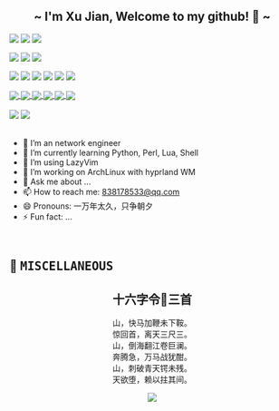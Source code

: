 <p align="center">
  <h2 align="center"> <b> ~ I'm Xu Jian, Welcome to my github! 👋 ~ </b> </h2>
</p>

[![](https://img.shields.io/badge/-Git-f05032?style=flat-square&labelColor=ffffff&logo=git&logoColor=f05032)](https://git-scm.com/)
[![](https://img.shields.io/badge/-LazyVim-57A143?style=flat-square&logo=Neovim&labelColor=ffffff&logoColor=57A143)](https://www.lazyvim.org/)
[![](https://img.shields.io/badge/-VsCode-007ACC?style=flat-square&logo=Visual%20Studio%20Code&labelColor=ffffff&logoColor=007ACC)](https://code.visualstudio.com/)

[![](https://img.shields.io/badge/-ArchLinux-1793D1?style=flat-square&logo=archlinux&logoColor=white)](https://www.archlinux.org/)
[![](https://img.shields.io/badge/-Windows-0078D6?style=flat-square&logo=windows&logoColor=ffffff)](https://www.microsoft.com/windows/windows-10)
[![](https://img.shields.io/badge/-Mate70RS-FF0000?style=flat-square&logo=huawei&logoColor=ffffff)](https://www.huawei.com/)

[![](https://img.shields.io/badge/-HTML5-E34F26?style=flat-square&logo=html5&logoColor=white)](https://html.spec.whatwg.org/)
[![](https://img.shields.io/badge/-CSS3-1572B6?style=flat-square&logo=css3&logoColor=white)](https://www.w3.org/Style/CSS/)
[![](https://img.shields.io/badge/-Lua-2C2D72?style=flat-square&logo=Lua&logoColor=white)](https://www.lua.org/)
[![](https://img.shields.io/badge/-Bash-4EAA25?style=flat-square&logo=gnubash&logoColor=white)](https://www.gnu.org/software/bash/bash.html)
[![](https://img.shields.io/badge/-Python-326c9c?style=flat-square&logo=Python&logoColor=white)](https://www.python.org/)
[![](https://img.shields.io/badge/-Perl-39457E?style=flat-square&logo=Perl&logoColor=white)](https://www.perl.org/)

<div>
<a href="https://github.com/xu8533/dotfiles">
  <img align="center" src="https://github-readme-stats.vercel.app/api/pin/?username=xu8533&repo=dotfiles&show_owner=true&theme=radical&layout=compact" />
</a>
<a href="https://github.com/xu8533/ssg2srx">
  <img align="center" src="https://github-readme-stats.vercel.app/api/pin/?username=xu8533&repo=ssg2srx&show_owner=true&theme=radical&layout=compact" />
</a>
<a href="https://github.com/xu8533/srx2ssg">
  <img align="center" src="https://github-readme-stats.vercel.app/api/pin/?username=xu8533&repo=srx2ssg&show_owner=true&theme=radical&layout=compact" />
</a>
<a href="https://github.com/xu8533/hillstone2srx">
  <img align="center" src="https://github-readme-stats.vercel.app/api/pin/?username=xu8533&repo=hillstone2srx&show_owner=true&theme=radical&layout=compact" />
</a>
<a href="https://github.com/xu8533/find_hit_counter_zero">
  <img align="center" src="https://github-readme-stats.vercel.app/api/pin/?username=xu8533&repo=find_hit_counter_zero&show_owner=true&theme=radical&layout=compact" />
</a>
<a href="https://github.com/xu8533/fcitx5-skins">
  <img align="center" src="https://github-readme-stats.vercel.app/api/pin/?username=xu8533&repo=fcitx5-skins&show_owner=true&theme=radical&layout=compact" />
</a>
</div>

<br>
<!--
<div>
  <img src="https://github-readme-stats.vercel.app/api/top-langs/?username=xu8533&hide=glsl,lua&theme=radical&layout=compact" />
</div>
<p align="center">
  <img src="https://github-readme-stats.vercel.app/api?username=xu8533&show_icons=true&theme=radical" />
</p>
-->

<div>
  <img src="https://github-readme-stats.vercel.app/api?username=xu8533&show_icons=true&theme=radical" />
  <img src="https://github-readme-stats.vercel.app/api/top-langs/?username=xu8533&hide=glsl,lua&theme=ambient_gradient&layout=compact" />
</div>

<!-- ![My stats](https://github-readme-stats.vercel.app/api?username=xu8533&theme=calm&show_icons=true) -->
<!-- ![Top Langs](https://github-readme-stats.vercel.app/api/top-langs/?username=xu8533&hide=glsl,lua&theme=calm&langs_count=6) -->

<br>


- 🔭 I’m an network engineer
- 🌱 I’m currently learning Python, Perl, Lua, Shell
- 👯 I’m using LazyVim
- 🤔 I’m working on ArchLinux with hyprland WM
- 💬 Ask me about ...
- 📫 How to reach me: 838178533@qq.com
- 😄 Pronouns: 一万年太久，只争朝夕
- ⚡ Fun fact: ...

<br>

## :rocket: <samp>MISCELLANEOUS</samp>
<h2 align="center"><b> 十六字令🔹三首 </b></h2>
<p align="center">
山，快马加鞭未下鞍。<br/>
惊回首，离天三尺三。<br/>
山，倒海翻江卷巨澜。<br/>
奔腾急，万马战犹酣。<br/>
山，刺破青天锷未残。<br/>
天欲堕，赖以拄其间。<br/>
</p>

<p align="center">
   <img src="https://raw.githubusercontent.com/catppuccin/catppuccin/main/assets/footers/gray0_ctp_on_line.svg?sanitize=true"/>
</p>
